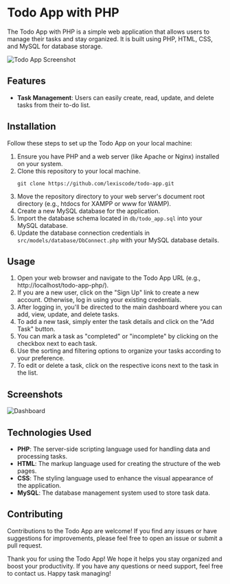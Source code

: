 # Todo App with PHP

The Todo App with PHP is a simple web application that allows users to manage their tasks and stay organized. It is built using PHP, HTML, CSS, and MySQL for database storage.

![Todo App Screenshot](todo_app_screenshot.png)

## Features

- **Task Management**: Users can easily create, read, update, and delete tasks from their to-do list.

## Installation

Follow these steps to set up the Todo App on your local machine:

1. Ensure you have PHP and a web server (like Apache or Nginx) installed on your system.
2. Clone this repository to your local machine.
   ```
   git clone https://github.com/lexiscode/todo-app.git
   ```
3. Move the repository directory to your web server's document root directory (e.g., htdocs for XAMPP or www for WAMP).
4. Create a new MySQL database for the application.
5. Import the database schema located in `db/todo_app.sql` into your MySQL database.
6. Update the database connection credentials in `src/models/database/DbConnect.php` with your MySQL database details.

## Usage

1. Open your web browser and navigate to the Todo App URL (e.g., http://localhost/todo-app-php/).
2. If you are a new user, click on the "Sign Up" link to create a new account. Otherwise, log in using your existing credentials.
3. After logging in, you'll be directed to the main dashboard where you can add, view, update, and delete tasks.
4. To add a new task, simply enter the task details and click on the "Add Task" button.
5. You can mark a task as "completed" or "incomplete" by clicking on the checkbox next to each task.
6. Use the sorting and filtering options to organize your tasks according to your preference.
7. To edit or delete a task, click on the respective icons next to the task in the list.

## Screenshots

![Dashboard](screenshots/dashboard.png)

## Technologies Used

- **PHP**: The server-side scripting language used for handling data and processing tasks.
- **HTML**: The markup language used for creating the structure of the web pages.
- **CSS**: The styling language used to enhance the visual appearance of the application.
- **MySQL**: The database management system used to store task data.

## Contributing

Contributions to the Todo App are welcome! If you find any issues or have suggestions for improvements, please feel free to open an issue or submit a pull request.

Thank you for using the Todo App! We hope it helps you stay organized and boost your productivity. If you have any questions or need support, feel free to contact us. Happy task managing!